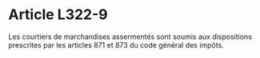 # Article L322-9

Les courtiers de marchandises assermentés sont soumis aux dispositions prescrites par les articles 871 et 873 du code général des impôts.
